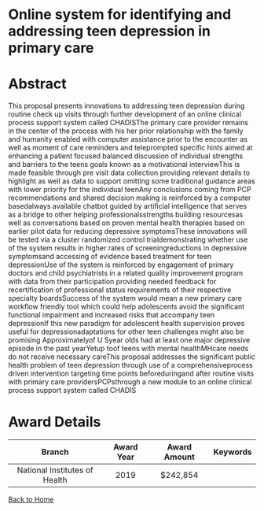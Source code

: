 
Online system for identifying and addressing teen depression in primary care
============================================================================

# Abstract


This proposal presents innovations to addressing teen depression during routine check up visits through further development of an online clinical process support system called CHADISThe primary care provider remains in the center of the process with his her prior relationship with the family and humanity enabled with computer assistance prior to the encounter as well as moment of care reminders and teleprompted specific hints aimed at enhancing a patient focused balanced discussion of individual strengths and barriers to the teens goals known as a motivational interviewThis is made feasible through pre visit data collection providing relevant details to highlight as well as data to support omitting some traditional guidance areas with lower priority for the individual teenAny conclusions coming from PCP recommendations and shared decision making is reinforced by a computer basedalways available chatbot guided by artificial intelligence that serves as a bridge to other helping professionalsstrengths building resourcesas well as conversations based on proven mental health therapies based on earlier pilot data for reducing depressive symptomsThese innovations will be tested via a cluster randomized control trialdemonstrating whether use of the system results in higher rates of screeningreductions in depressive symptomsand accessing of evidence based treatment for teen depressionUse of the system is reinforced by engagement of primary doctors and child psychiatrists in a related quality improvement program with data from their participation providing needed feedback for recertification of professional status requirements of their respective specialty boardsSuccess of the system would mean a new primary care workflow friendly tool which could help adolescents avoid the significant functional impairment and increased risks that accompany teen depressionIf this new paradigm for adolescent health supervision proves useful for depressionadaptations for other teen challenges might also be promising Approximatelyof U Syear olds had at least one major depressive episode in the past yearYetup toof teens with mental healthMHcare needs do not receive necessary careThis proposal addresses the significant public health problem of teen depression through use of a comprehensiveprocess driven intervention targeting time points beforeduringand after routine visits with primary care providersPCPsthrough a new module to an online clinical process support system called CHADIS  

# Award Details

|Branch|Award Year|Award Amount|Keywords|
| :---: | :---: | :---: | :---: |
|National Institutes of Health|2019|$242,854||
  
  


[Back to Home](https://github.com/chrischow/dod_sbir_awards/Reports/JH/#2559)
